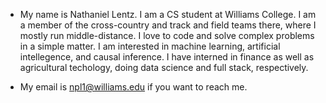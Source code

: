 - My name is Nathaniel Lentz. I am a CS student at Williams College. I am a member of the cross-country and track and field teams there,
  where I mostly run middle-distance. I love to code and solve complex problems in a simple matter. I am interested in machine learning, artificial 
  intellegence, and causal inference. I have interned in finance as well as agricultural techology, doing data science and full stack, respectively.
 
- My email is npl1@williams.edu if you want to reach me. 
<!---
24npl1/24npl1 is a ✨ special ✨ repository because its `README.md` (this file) appears on your GitHub profile.
You can click the Preview link to take a look at your changes.
--->
